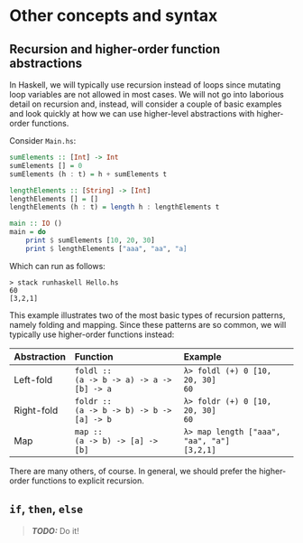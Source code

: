 # Other concepts and syntax

## Recursion and higher-order function abstractions

In Haskell, we will typically use recursion instead of loops since mutating loop variables are not allowed in most cases. We will not go into laborious detail on recursion and, instead, will consider a couple of basic examples and look quickly at how we can use higher-level abstractions with higher-order functions.

Consider `Main.hs`:

```haskell
sumElements :: [Int] -> Int
sumElements [] = 0
sumElements (h : t) = h + sumElements t

lengthElements :: [String] -> [Int]
lengthElements [] = []
lengthElements (h : t) = length h : lengthElements t

main :: IO ()
main = do
    print $ sumElements [10, 20, 30]
    print $ lengthElements ["aaa", "aa", "a]
```

Which can run as follows:

```console
> stack runhaskell Hello.hs
60
[3,2,1]
```

This example illustrates two of the most basic types of recursion patterns, namely folding and mapping. Since these patterns are so common, we will typically use higher-order functions instead:

Abstraction | Function | Example
:-----|:-------------------------|:-------------------------
Left-fold   | `foldl ::`<br>`(a -> b -> a) -> a -> [b] -> a` | `λ> foldl (+) 0 [10, 20, 30]`<br>`60` |
Right-fold  | `foldr ::`<br>`(a -> b -> b) -> b -> [a] -> b` | `λ> foldr (+) 0 [10, 20, 30]`<br>`60` |
Map         | `map ::`<br>`(a -> b) -> [a] -> [b]`           | `λ> map length ["aaa", "aa", "a"]`<br>`[3,2,1]` |

There are many others, of course. In general, we should prefer the higher-order functions to explicit recursion.

## `if`, `then`, `else`

> ***TODO:***
> Do it!

